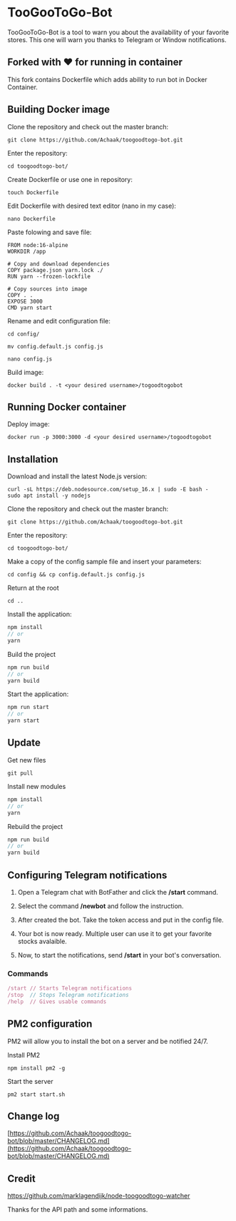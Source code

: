 # TooGooToGo-Bot
TooGooToGo-Bot is a tool to warn you about the availability of your favorite stores.
This one will warn you thanks to Telegram or Window notifications.

## Forked with ❤️ for running in container
This fork contains Dockerfile which adds ability to run bot in Docker Container. 

## Building Docker image
Clone the repository and check out the master branch: 
```
git clone https://github.com/Achaak/toogoodtogo-bot.git
```
Enter the repository:
```
cd toogoodtogo-bot/
```
Create Dockerfile or use one in repository:
```
touch Dockerfile
```
Edit Dockerfile with desired text editor (nano in my case):
```
nano Dockerfile
```
Paste folowing and save file:
```
FROM node:16-alpine
WORKDIR /app

# Copy and download dependencies
COPY package.json yarn.lock ./
RUN yarn --frozen-lockfile

# Copy sources into image
COPY . .
EXPOSE 3000
CMD yarn start
```
Rename and edit configuration file:
```
cd config/

mv config.default.js config.js

nano config.js
```

Build image:
```
docker build . -t <your desired username>/togoodtogobot
```


## Running Docker container

Deploy image:
```
docker run -p 3000:3000 -d <your desired username>/togoodtogobot
```



## Installation
Download and install the latest Node.js version:
```
curl -sL https://deb.nodesource.com/setup_16.x | sudo -E bash -
sudo apt install -y nodejs
```
Clone the repository and check out the master branch: 
```
git clone https://github.com/Achaak/toogoodtogo-bot.git
```

Enter the repository:
```
cd toogoodtogo-bot/
```

Make a copy of the config sample file and insert your parameters: 
```
cd config && cp config.default.js config.js
```

Return at the root
```
cd ..
```

Install the application:
```js
npm install
// or
yarn
```

Build the project
```js
npm run build
// or
yarn build
```

Start the application:
```js
npm run start
// or
yarn start
```

## Update
Get new files
```
git pull
```
Install new modules
```js
npm install
// or
yarn
```
Rebuild the project
```js
npm run build
// or
yarn build
```


## Configuring Telegram notifications
1. Open a Telegram chat with BotFather and click the **/start** command.

2. Select the command **/newbot** and follow the instruction.

3. After created the bot. Take the token access and put in the config file.

4. Your bot is now ready. Multiple user can use it to get your favorite stocks avalaible.

5. Now, to start the notifications, send **/start** in your bot's conversation.

### Commands
```js
/start // Starts Telegram notifications
/stop  // Stops Telegram notifications
/help  // Gives usable commands
```

## PM2 configuration
PM2 will allow you to install the bot on a server and be notified 24/7.

Install PM2
```
npm install pm2 -g
```

Start the server
```
pm2 start start.sh
```

## Change log
[https://github.com/Achaak/toogoodtogo-bot/blob/master/CHANGELOG.md](https://github.com/Achaak/toogoodtogo-bot/blob/master/CHANGELOG.md)


## Credit
https://github.com/marklagendijk/node-toogoodtogo-watcher

Thanks for the API path and some informations.
